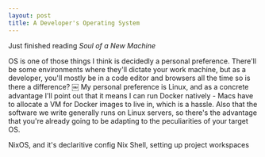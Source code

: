 ```yaml
---
layout: post
title: A Developer's Operating System
---
```

Just finished reading _Soul of a New Machine_

OS is one of those things I think is decidedly a personal preference.
There'll be some environments where they'll dictate your work machine,
but as a developer,
you'll mostly be in a code editor and browsers all the time so is
there a difference?
￼
My personal preference is Linux,
and as a concrete advantage
I'll point out that it means I can run Docker natively -
Macs have to allocate a VM for Docker images to live in,
which is a hassle.
Also that the software we write
generally runs on Linux servers,
so there's the advantage that you're already going to be adapting to the peculiarities of your target OS.

NixOS, and it's declaritive config
Nix Shell, setting up project workspaces
